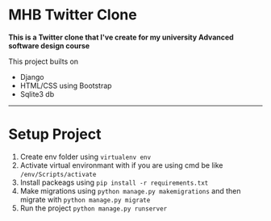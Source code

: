 # MHB Twitter Clone

**This is a Twitter clone that I've create for my university Advanced software design course**

 This project builts on 
 -  Django
 -  HTML/CSS using Bootstrap
 -  Sqlite3 db
_______________________________________________________

# Setup Project 
1.  Create env folder using `virtualenv env`
2.  Activate virtual environmant with if you are using cmd be like `/env/Scripts/activate`
3.  Install packeags using `pip install -r requirements.txt`
4.  Make migrations using  `python manage.py makemigrations` and then migrate with `python manage.py migrate`
5.  Run the project `python manage.py runserver`

